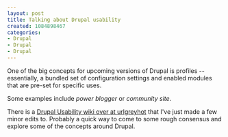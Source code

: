 ```yaml
--- 
layout: post
title: Talking about Drupal usability
created: 1084898467
categories: 
- Drupal
- Drupal
- Drupal
---
```

One of the big concepts for upcoming versions of Drupal is profiles -- essentially, a bundled set of configuration settings and enabled modules that are pre-set for specific uses.

Some examples include <em>power blogger</em> or <em>community site</em>.

There is a <a href="http://urlgreyhot.com/wiki/pmwiki.php/Drupal/Usability">Drupal Usability wiki over at urlgreyhot</a> that I've just made a few minor edits to. Probably a quick way to come to some rough consensus and explore some of the concepts around Drupal.
